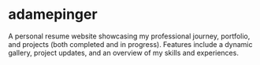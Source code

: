 # adamepinger
A personal resume website showcasing my professional journey, portfolio, and projects (both completed and in progress). Features include a dynamic gallery, project updates, and an overview of my skills and experiences.
